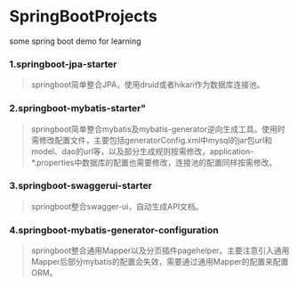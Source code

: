 # SpringBootProjects
some spring boot demo for learning 


### 1.springboot-jpa-starter
> springboot简单整合JPA，使用druid或者hikari作为数据库连接池。

### 2.springboot-mybatis-starter"
> springboot简单整合mybatis及mybatis-generator逆向生成工具。使用时需修改配置文件，主要包括generatorConfig.xml中mysql的jar包url和model、dao的url等，以及部分生成规则按需修改，application-*.properties中数据库的配置也需要修改，连接池的配置同样按需修改。

### 3.springboot-swaggerui-starter
> springboot整合swagger-ui，自动生成API文档。

### 4.springboot-mybatis-generator-configuration
> springboot整合通用Mapper以及分页插件pagehelper。主要注意引入通用Mapper后部分mybatis的配置会失效，需要通过通用Mapper的配置来配置ORM。
